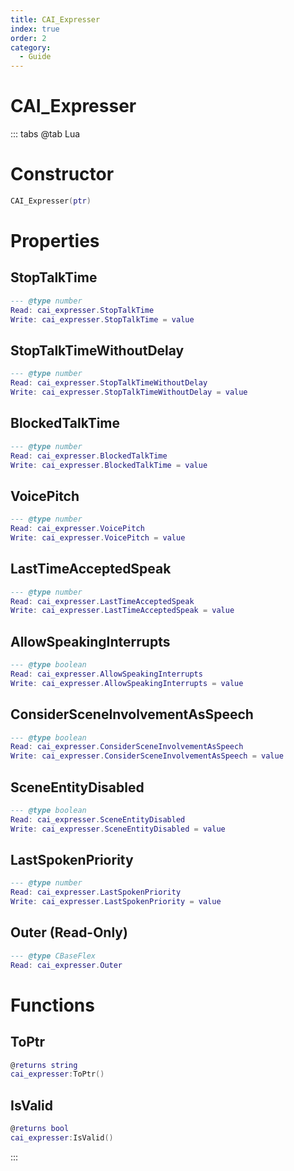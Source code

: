 ```yaml
---
title: CAI_Expresser
index: true
order: 2
category:
  - Guide
---
```


# CAI_Expresser

::: tabs
@tab Lua
# Constructor
```lua
CAI_Expresser(ptr)
```
# Properties
## StopTalkTime 
```lua
--- @type number
Read: cai_expresser.StopTalkTime
Write: cai_expresser.StopTalkTime = value
```
## StopTalkTimeWithoutDelay 
```lua
--- @type number
Read: cai_expresser.StopTalkTimeWithoutDelay
Write: cai_expresser.StopTalkTimeWithoutDelay = value
```
## BlockedTalkTime 
```lua
--- @type number
Read: cai_expresser.BlockedTalkTime
Write: cai_expresser.BlockedTalkTime = value
```
## VoicePitch 
```lua
--- @type number
Read: cai_expresser.VoicePitch
Write: cai_expresser.VoicePitch = value
```
## LastTimeAcceptedSpeak 
```lua
--- @type number
Read: cai_expresser.LastTimeAcceptedSpeak
Write: cai_expresser.LastTimeAcceptedSpeak = value
```
## AllowSpeakingInterrupts 
```lua
--- @type boolean
Read: cai_expresser.AllowSpeakingInterrupts
Write: cai_expresser.AllowSpeakingInterrupts = value
```
## ConsiderSceneInvolvementAsSpeech 
```lua
--- @type boolean
Read: cai_expresser.ConsiderSceneInvolvementAsSpeech
Write: cai_expresser.ConsiderSceneInvolvementAsSpeech = value
```
## SceneEntityDisabled 
```lua
--- @type boolean
Read: cai_expresser.SceneEntityDisabled
Write: cai_expresser.SceneEntityDisabled = value
```
## LastSpokenPriority 
```lua
--- @type number
Read: cai_expresser.LastSpokenPriority
Write: cai_expresser.LastSpokenPriority = value
```
## Outer (Read-Only)
```lua
--- @type CBaseFlex
Read: cai_expresser.Outer
```
# Functions
## ToPtr
```lua
@returns string
cai_expresser:ToPtr()
```
## IsValid
```lua
@returns bool
cai_expresser:IsValid()
```

:::
